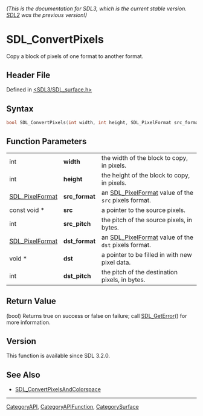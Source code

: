 ###### (This is the documentation for SDL3, which is the current stable version. [SDL2](https://wiki.libsdl.org/SDL2/) was the previous version!)
# SDL_ConvertPixels

Copy a block of pixels of one format to another format.

## Header File

Defined in [<SDL3/SDL_surface.h>](https://github.com/libsdl-org/SDL/blob/main/include/SDL3/SDL_surface.h)

## Syntax

```c
bool SDL_ConvertPixels(int width, int height, SDL_PixelFormat src_format, const void *src, int src_pitch, SDL_PixelFormat dst_format, void *dst, int dst_pitch);
```

## Function Parameters

|                                    |                |                                                                         |
| ---------------------------------- | -------------- | ----------------------------------------------------------------------- |
| int                                | **width**      | the width of the block to copy, in pixels.                              |
| int                                | **height**     | the height of the block to copy, in pixels.                             |
| [SDL_PixelFormat](SDL_PixelFormat) | **src_format** | an [SDL_PixelFormat](SDL_PixelFormat) value of the `src` pixels format. |
| const void *                       | **src**        | a pointer to the source pixels.                                         |
| int                                | **src_pitch**  | the pitch of the source pixels, in bytes.                               |
| [SDL_PixelFormat](SDL_PixelFormat) | **dst_format** | an [SDL_PixelFormat](SDL_PixelFormat) value of the `dst` pixels format. |
| void *                             | **dst**        | a pointer to be filled in with new pixel data.                          |
| int                                | **dst_pitch**  | the pitch of the destination pixels, in bytes.                          |

## Return Value

(bool) Returns true on success or false on failure; call
[SDL_GetError](SDL_GetError)() for more information.

## Version

This function is available since SDL 3.2.0.

## See Also

- [SDL_ConvertPixelsAndColorspace](SDL_ConvertPixelsAndColorspace)

----
[CategoryAPI](CategoryAPI), [CategoryAPIFunction](CategoryAPIFunction), [CategorySurface](CategorySurface)

